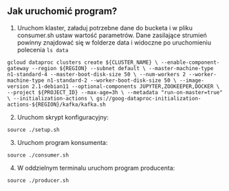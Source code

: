 ## Jak uruchomić program?

1. Uruchom klaster, załaduj potrzebne dane do bucketa i w pliku consumer.sh ustaw wartość parametrów. Dane zasilające strumień powinny znajdować się w folderze data i widoczne po uruchomieniu polecenia `ls data`

``gcloud dataproc clusters create ${CLUSTER_NAME} \
--enable-component-gateway --region ${REGION} --subnet default \
--master-machine-type n1-standard-4 --master-boot-disk-size 50 \
--num-workers 2 --worker-machine-type n1-standard-2 --worker-boot-disk-size 50 \
--image-version 2.1-debian11 --optional-components JUPYTER,ZOOKEEPER,DOCKER \
--project ${PROJECT_ID} --max-age=3h \
--metadata "run-on-master=true" \
--initialization-actions \
gs://goog-dataproc-initialization-actions-${REGION}/kafka/kafka.sh``

2. Uruchom skrypt konfiguracyjny:

``source ./setup.sh``

3. Uruchom program konsumenta:

``source ./consumer.sh``

4. W oddzielnym terminalu uruchom program producenta:

``source ./producer.sh``
